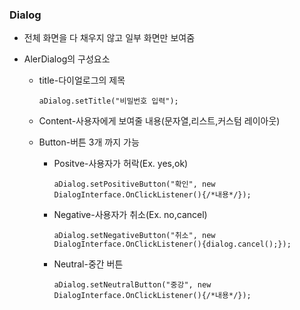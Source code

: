 ### Dialog

+ 전체 화면을 다 채우지 않고 일부 화면만 보여줌

+ AlerDialog의 구성요소

  + title-다이얼로그의 제목

    ```aDialog.setTitle("비밀번호 입력");```

  + Content-사용자에게 보여줄 내용(문자열,리스트,커스텀 레이아웃)

  + Button-버튼 3개 까지 가능

    + Positve-사용자가 허락(Ex. yes,ok)

      ```
      aDialog.setPositiveButton("확인", new DialogInterface.OnClickListener(){/*내용*/});
      ```

    + Negative-사용자가 취소(Ex. no,cancel)

      ```
      aDialog.setNegativeButton("취소", new DialogInterface.OnClickListener(){dialog.cancel();});
      ```

    + Neutral-중간 버튼

      ```
      aDialog.setNeutralButton("중강", new DialogInterface.OnClickListener(){/*내용*/});
      ```